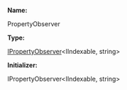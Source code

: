 **Name:**

PropertyObserver

**Type:**

[IPropertyObserver](https://gitbook-18.gitbook.io/au//runtime/observation/interfaces/ipropertyobserver)<IIndexable, string>

**Initializer:**

IPropertyObserver<IIndexable, string>

